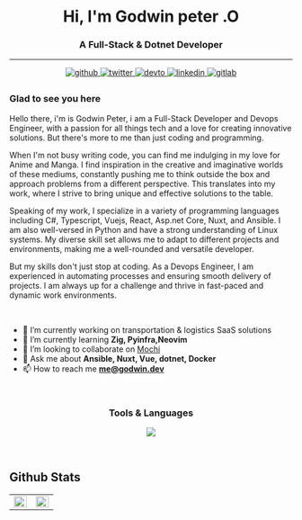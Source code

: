 
<h1 align="center">Hi, I'm Godwin peter .O</h1>

<h3 align="center">A Full-Stack & Dotnet Developer</h3>

----
<div align="center">
<a href="https://github.com/gpproton" target="_blank">
<img src=https://img.shields.io/badge/github-%2324292e.svg?&style=for-the-badge&logo=github&logoColor=white alt=github style="margin-bottom: 5px;" />
</a>
<a href="https://twitter.com/gpproton" target="_blank">
<img src=https://img.shields.io/badge/twitter-%2300acee.svg?&style=for-the-badge&logo=twitter&logoColor=white alt=twitter style="margin-bottom: 5px;" />
</a>
<a href="https://dev.to/gpproton" target="_blank">
<img src=https://img.shields.io/badge/dev.to-%2308090A.svg?&style=for-the-badge&logo=dev.to&logoColor=white alt=devto style="margin-bottom: 5px;" />
</a>
<a href="https://linkedin.com/in/gpproton" target="_blank">
<img src=https://img.shields.io/badge/linkedin-%231E77B5.svg?&style=for-the-badge&logo=linkedin&logoColor=white alt=linkedin style="margin-bottom: 5px;" />
</a>
<a href="https://gitlab.com/gpproton" target="_blank">
<img src=https://img.shields.io/badge/gitlab-330F63.svg?&style=for-the-badge&logo=gitlab&logoColor=white alt=gitlab style="margin-bottom: 5px;" />
</a>  
</div>

### Glad to see you here  

Hello there, i'm is Godwin Peter, i am a Full-Stack Developer and Devops Engineer, with a passion for all things tech and a love for creating innovative solutions. But there's more to me than just coding and programming.

When I'm not busy writing code, you can find me indulging in my love for Anime and Manga. I find inspiration in the creative and imaginative worlds of these mediums, constantly pushing me to think outside the box and approach problems from a different perspective. This translates into my work, where I strive to bring unique and effective solutions to the table.

Speaking of my work, I specialize in a variety of programming languages including C#, Typescript, Vuejs, React, Asp.net Core, Nuxt, and Ansible. I am also well-versed in Python and have a strong understanding of Linux systems. My diverse skill set allows me to adapt to different projects and environments, making me a well-rounded and versatile developer.

But my skills don't just stop at coding. As a Devops Engineer, I am experienced in automating processes and ensuring smooth delivery of projects. I am always up for a challenge and thrive in fast-paced and dynamic work environments.

<br/>

- 🔭 I’m currently working on transportation & logistics SaaS solutions
- 🌱 I’m currently learning **Zig, Pyinfra,Neovim**
- 👯 I’m looking to collaborate on [Mochi](https://github.com/gpproton/mochi)
- 💬 Ask me about **Ansible, Nuxt, Vue, dotnet, Docker**
- 📫 How to reach me **<me@godwin.dev>**
  
<br/>  

<center><h3>Tools & Languages</h3></center>
<p align=center>
  <a href="https://godwin.dev">
    <img src="https://skillicons.dev/icons?i=angular,ansible,cs,dotnet,go,graphql,typescript,nodejs,react,vue,nuxtjs,tailwind,astro,docker,kubernetes" />
  </a>
</p>

<br/>  

## Github Stats  

<table>
<tr>
<td valign="top" width="50%">
<img src="https://github-readme-stats.vercel.app/api?username=gpproton&theme=cobalt&show_icons=true&&line_height=40)" align="left" style="width: 100%" />
</td>
<td valign="top" width="50%">
<img src="https://github-readme-stats.vercel.app/api/top-langs/?username=gpproton&hide_border=true&layout=compact" align="left" style="width: 100%" />
</td>
</tr>
</table>

<br/>
